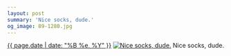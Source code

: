 ```yaml
---
layout: post
summary: 'Nice socks, dude.'
og_image: 89-1280.jpg
---
```


<p>
  <time><a href="/89">{{ page.date | date: "%B %e, %Y" }}</a></time>
  <a href="/89"><img src="{{ site.assets_url }}/89-640.jpg" srcset="{{ site.assets_url }}/89-1280.jpg 1280w, {{ site.assets_url }}/89-960.jpg 960w, {{ site.assets_url }}/89-640.jpg 640w, {{ site.assets_url }}/89-320.jpg 320w" sizes="(min-width: 700px) 50vw, calc(100vw - 2rem)" alt="Nice socks, dude." /></a>
  <span>Nice socks, dude.</span>
</p>
